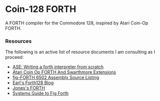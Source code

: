 # Coin-128 FORTH
A FORTH compiler for the Commodore 128, inspired by Atari Coin-Op FORTH.

### Resources
The following is an active list of resource documents I am consulting as I proceed:
- [ASE: Writing a forth interpreter from scratch](https://sifflez.org/lectures/ASE/C3.pdf)
- [Atari Coin Op FORTH And Swarthmore Extensions](https://archive.org/details/AtariCoinOpFORTHAndSwarthmoreExtensions/mode/2up)
- [fig-FORTH 6502 Assembly Source Listing](https://web.archive.org/web/20221113020323if_/http://archive.6502.org/books/forth_interest_group/fig_forth_6502_source.pdf)
- [Earl's Forth128 Blog](https://forth128.blogspot.com/)
- [Jones's FORTH](https://github.com/ratfactor/nasmjf)
- [Systems Guide to Fig Forth](http://forthfiles.net/ting/sysguidefig.pdf)
